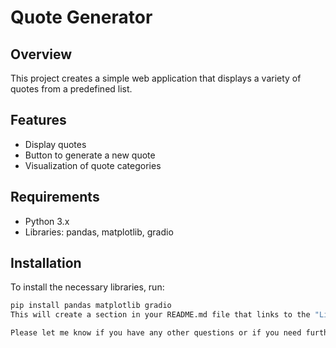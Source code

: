 # Quote Generator

## Overview
This project creates a simple web application that displays a variety of quotes from a predefined list.

## Features
- Display quotes
- Button to generate a new quote
- Visualization of quote categories

## Requirements
- Python 3.x
- Libraries: pandas, matplotlib, gradio

## Installation
To install the necessary libraries, run:
```bash
pip install pandas matplotlib gradio
This will create a section in your README.md file that links to the "Links.md" file, where you have added the link to the "Quote Generator" project.

Please let me know if you have any other questions or if you need further assistance.
